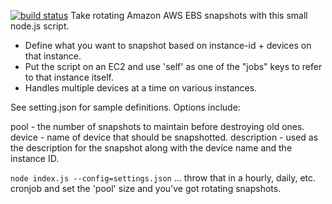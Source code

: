 [![build status](https://secure.travis-ci.org/mapbox/elastisnap.png)](http://travis-ci.org/mapbox/elastisnap)
Take rotating Amazon AWS EBS snapshots with this small node.js script.

* Define what you want to snapshot based on instance-id + devices on that instance.
* Put the script on an EC2 and use 'self' as one of the "jobs" keys to refer to that instance itself.
* Handles multiple devices at a time on various instances.

See setting.json for sample definitions. Options include:

pool - the number of snapshots to maintain before destroying old ones.
device - name of device that should be snapshotted.
description - used as the description for the snapshot along with the device name and the instance ID.

`node index.js --config=settings.json` ... throw that in a hourly, daily, etc. cronjob and set the 'pool' size and you've got rotating snapshots.

